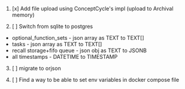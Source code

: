1. [x] Add file upload using ConceptCycle's impl (upload to Archival memory)

2. [ ] Switch from sqlite to postgres
- optional_function_sets - json array as TEXT to TEXT[]
- tasks - json array as TEXT to TEXT[]
- recall storage+fifo queue - json obj as TEXT to JSONB
- all timestamps - DATETIME to TIMESTAMP

3. [ ] migrate to orjson

4. [ ] Find a way to be able to set env variables in docker compose file
